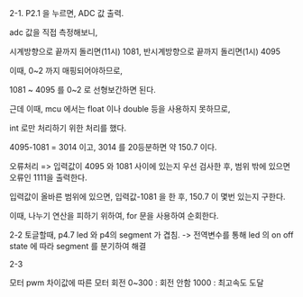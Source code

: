 2-1. P2.1 을 누르면, ADC 값 출력.

adc 값을 직접 측정해보니,

시계방향으로 끝까지 돌리면(11시) 1081,
반시계방향으로 끝까지 돌리면(1시) 4095

이때, 0~2 까지 매핑되어야하므로,

1081 ~ 4095 를 0~2 로 선형보간하면 된다.

근데 이때, mcu 에서는 float 이나 double 등을 사용하지 못하므로,

int 로만 처리하기 위한 처리를 했다.

4095-1081 = 3014 이고, 3014 를 20등분하면 약 150.7 이다.

오류처리 => 입력값이 4095 와 1081 사이에 있는지 우선 검사한 후, 범위 밖에 있으면 오류인 1111을 출력한다.

입력값이 올바른 범위에 있으면, 입력값-1081 을 한 후, 150.7 이 몇번 있는지 구한다.

이때, 나누기 연산을 피하기 위하여, for 문을 사용하여 순회한다.



2-2 토글할때, p4.7 led 와 p4의 segment 가 겹침.
-> 전역변수를 통해 led 의 on off state 에 따라 segment 를 분기하여 해결

2-3

모터 pwm 차이값에 따른 모터 회전
0~300 : 회전 안함
1000  : 최고속도 도달